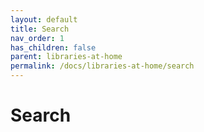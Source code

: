 ```yaml
---
layout: default
title: Search
nav_order: 1
has_children: false
parent: libraries-at-home
permalink: /docs/libraries-at-home/search
---
```


# Search

